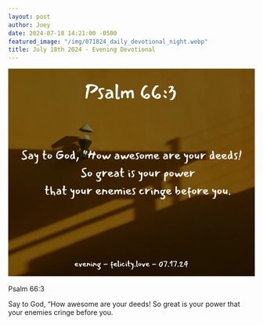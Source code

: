 ```yaml
---
layout: post
author: Joey
date: 2024-07-18 14:21:00 -0500
featured_image: "/img/071824_daily_devotional_night.webp"
title: July 18th 2024 - Evening Devotional
---
```


[![July 18th 2024 - Evening Devotional](/img/071824_daily_devotional_night.webp)](/img/071824_daily_devotional_night.webp)

<!-- verse -->

Psalm 66:3

Say to God, “How awesome are your deeds!
    So great is your power
    that your enemies cringe before you.


<!-- ad / promo -->
<!-- <hr> 

Please consider purchasing a mug to support the page by clicking the image below, thank you!

[![June 19th 2024 - Evening Devotional - Mug](/img/mugs/061124_morning_mug.webp)](https://www.joeybrinkman.com/shop) -->